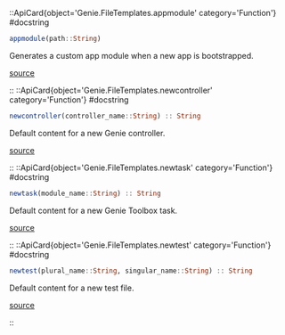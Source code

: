 

::ApiCard{object='Genie.FileTemplates.appmodule' category='Function'}
#docstring



```julia
appmodule(path::String)
```


Generates a custom app module when a new app is bootstrapped.


[source](https://github.com/GenieFramework/Genie.jl/blob/v5.30.6/src/FileTemplates.jl#L59-L63)

::
::ApiCard{object='Genie.FileTemplates.newcontroller' category='Function'}
#docstring



```julia
newcontroller(controller_name::String) :: String
```


Default content for a new Genie controller.


[source](https://github.com/GenieFramework/Genie.jl/blob/v5.30.6/src/FileTemplates.jl#L30-L34)

::
::ApiCard{object='Genie.FileTemplates.newtask' category='Function'}
#docstring



```julia
newtask(module_name::String) :: String
```


Default content for a new Genie Toolbox task.


[source](https://github.com/GenieFramework/Genie.jl/blob/v5.30.6/src/FileTemplates.jl#L9-L13)

::
::ApiCard{object='Genie.FileTemplates.newtest' category='Function'}
#docstring



```julia
newtest(plural_name::String, singular_name::String) :: String
```


Default content for a new test file.


[source](https://github.com/GenieFramework/Genie.jl/blob/v5.30.6/src/FileTemplates.jl#L44-L48)

::
